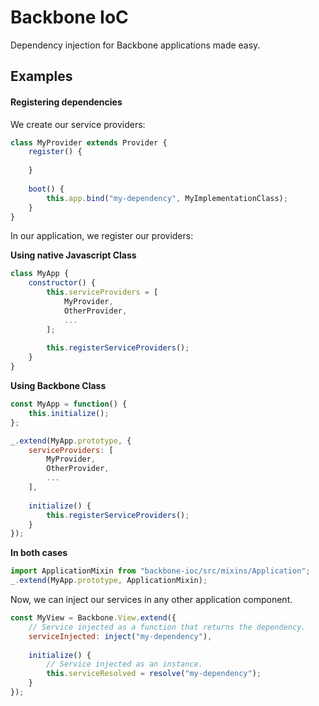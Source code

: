 # Backbone IoC
Dependency injection for Backbone applications made easy.

## Examples

#### Registering dependencies

We create our service providers:

```javascript
class MyProvider extends Provider {
    register() {
        
    }
    
    boot() {
        this.app.bind("my-dependency", MyImplementationClass);
    }
}
```

In our application, we register our providers:

**Using native Javascript Class**

```javascript
class MyApp {
    constructor() {
        this.serviceProviders = [
            MyProvider,
            OtherProvider,
            ...
        ];
        
        this.registerServiceProviders();
    }
}
```

**Using Backbone Class**

```javascript
const MyApp = function() {
    this.initialize();
};

_.extend(MyApp.prototype, {
    serviceProviders: [
        MyProvider,
        OtherProvider,
        ...
    ],
    
    initialize() {
        this.registerServiceProviders();
    }
});
```

**In both cases**

```javascript
import ApplicationMixin from "backbone-ioc/src/mixins/Application";
_.extend(MyApp.prototype, ApplicationMixin);
```

Now, we can inject our services in any other application component.

```javascript
const MyView = Backbone.View.extend({
    // Service injected as a function that returns the dependency.
    serviceInjected: inject("my-dependency"),
    
    initialize() {
        // Service injected as an instance.
        this.serviceResolved = resolve("my-dependency");
    }
});
```

